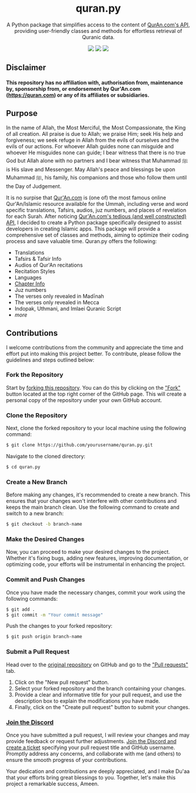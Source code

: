 <div id="Qur'An" align="center">
  <h1>quran.py</h1>
  <p>A Python package that simplifies access to the content of <a href="https://quran.api-docs.io/v4/getting-started/introduction">QurAn.com's API</a>, providing user-friendly classes and methods for effortless retrieval of Quranic data.</p>
    <a href="https://github.com/ibnaleem/quran.py/blob/main/LICENSE"><img src="https://img.shields.io/github/license/ibnaleem/quran.py?style=for-the-badge"></a>
    <a href="https://discord.gg/WzAmb6zKvP"><img src="https://img.shields.io/discord/1113039540991574048?style=for-the-badge"></a>
    <a href="https://github.com/ibnaleem/quran.py/stargazers"><img src="https://img.shields.io/github/stars/ibnaleem/quran.py.svg?style=for-the-badge"></a>
</div>

## Disclaimer
#### This repository has no affiliation with, authorisation from, maintenance by, sponsorship from, or endorsement by Qur'An.com (https://quran.com) or any of its affiliates or subsidiaries.

## Purpose
In the name of Allah, the Most Merciful, the Most Compassionate, the King of all creation. All praise is due to Allah; we praise Him; seek His help and forgiveness; we seek refuge in Allah from the evils of ourselves and the evils of our actions. For whoever Allah guides none can misguide and whoever He misguides none can guide; I bear witness that there is no true God but Allah alone with no partners and I bear witness that Muhammad ﷺ is His slave and Messenger. May Allah's peace and blessings be upon Muhammad ﷺ, his family, his companions and those who follow them until the Day of Judgement.  

It is no surpise that [Qur'An.com](https://quran.com/) is (one of) the most famous online Qur'An/Islamic resource available for the Ummah, including verse and word specific translations, Tafsirs, audios, juz numbers, and places of revelation for each Surah. After noticing [Qur'An.com's tedious (and well constructed) API](https://quran.api-docs.io/v4/getting-started/introduction), I decided to create a Python package  specifically designed to assist developers in creating Islamic apps. This package will provide a comprehensive set of classes and methods, aiming to optimize their coding process and save valuable time. Quran.py offers the following:
- Translations
- Tafsirs & Tafsir Info
- Audios of Qur'An recitations
- Recitation Styles
- Languages
- [Chapter Info](https://github.com/ibnaleem/quran.py/tree/main/chapters)
- Juz numbers
- The verses only revealed in Madīnah
- The verses only revealed in Mecca
- Indopak, Uthmani, and Imlaei Quranic Script
- *more*

## Contributions 
I welcome contributions from the community and appreciate the time and effort put into making this project better. To contribute, please follow the guidelines and steps outlined below:

### Fork the Repository
Start by [forking this repository](https://github.com/ibnaleem/quran.py/fork). You can do this by clicking on the ["Fork"](https://github.com/ibnaleem/quran.py/fork) button located at the top right corner of the GitHub page. This will create a personal copy of the repository under your own GitHub account.

### Clone the Repository
Next, clone the forked repository to your local machine using the following command:
```bash
$ git clone https://github.com/yourusername/quran.py.git
```
Navigate to the cloned directory:
```bash 
$ cd quran.py
```
### Create a New Branch
Before making any changes, it's recommended to create a new branch. This ensures that your changes won't interfere with other contributions and keeps the main branch clean. Use the following command to create and switch to a new branch:
```bash
$ git checkout -b branch-name
```
### Make the Desired Changes
Now, you can proceed to make your desired changes to the project. Whether it's fixing bugs, adding new features, improving documentation, or optimizing code, your efforts will be instrumental in enhancing the project.

### Commit and Push Changes
Once you have made the necessary changes, commit your work using the following commands:
```bash
$ git add .
$ git commit -m "Your commit message"
```
Push the changes to your forked repository:
```bash
$ git push origin branch-name
```
### Submit a Pull Request
Head over to the [original repository](https://github.com/ibnaleem/quran.py) on GitHub and go to the ["Pull requests"](https://github.com/ibnaleem/quran.py/pulls) tab.
1. Click on the "New pull request" button.
2. Select your forked repository and the branch containing your changes.
3. Provide a clear and informative title for your pull request, and use the description box to explain the modifications you have made.
4. Finally, click on the "Create pull request" button to submit your changes.

### [Join the Discord](https://discord.gg/WzAmb6zKvP)
Once you have submitted a pull request, I will review your changes and may provide feedback or request further adjustments. [Join the Discord and create a ticket](https://discord.gg/WzAmb6zKvP) specifying your pull request title and GitHub username. Promptly address any concerns, and collaborate with me (and others) to ensure the smooth progress of your contributions.

Your dedication and contributions are deeply appreciated, and I make Du'aa that your efforts bring great blessings to you. Together, let's make this project a remarkable success, Ameen.

